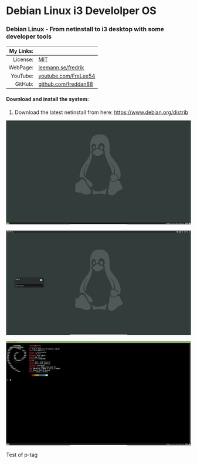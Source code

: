 # Debian Linux i3 Develolper OS

### Debian Linux - From netinstall to i3 desktop with some developer tools

| My Links: |                                                               |
| --------: | ------------------------------------------------------------- |
|  License: | [MIT](https://choosealicense.com/licenses/mit/)               |
|  WebPage: | [leemann.se/fredrik](http://www.leemann.se/fredrik)           |
|  YouTube: | [youtube.com/FreLee54](https://www.youtube.com/user/FreLee54) |
|   GitHub: | [github.com/freddan88](https://github.com/freddan88)          |

#### Download and install the system:

1. Download the latest netinstall from here: https://www.debian.org/distrib

![Result](https://github.com/freddan88/debian-linux-i3-develolper/raw/master/images/03.jpg)

![Lightdm](https://github.com/freddan88/debian-linux-i3-develolper/raw/master/images/04.jpg)

![Neofetch](https://github.com/freddan88/debian-linux-i3-develolper/raw/master/images/02.jpg)

Test of p-tag
